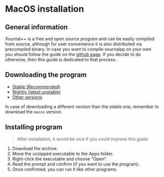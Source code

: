 # MacOS installation

## General information

Xournal++ is a free and open source program and can be easily compiled from source, although for user convenience it is also distributed via precompiled binary. In case you want to compile xournalpp on your own you should follow the guide on the [github page](https://github.com/xournalpp/xournalpp/blob/master/readme/MacBuild.md). If you decide to do otherwise, then this guide is dedicated to that process.

## Downloading the program

<ul id="macosDownloadsContainer" class="downloadsContainer">
<li><a class="xournalppButton downloadButton" href="{{downloads.macos.stable}}">Stable (Recommended)</a></li>
<li><a class="xournalppButton linkButton" href="{{downloads.nightly}}">Nightly (latest unstable)</a></li>
<li><a class="xournalppButton linkButton" href="{{downloads.allVersions}}">Other versions</a></li>
</ul>

In case of downloading a different version than the stable one, remember to download the `macos` version.

## Installing program

> After installation, it would be nice if you could improve this guide

1. Download the archive.
2. Move the unzipped executable to the Apps folder.
3. Right-click the executable and choose "Open”.
4. Read the prompt and confirm (if you want to use the program).
5. Once confirmed, you can run it like other programs.
